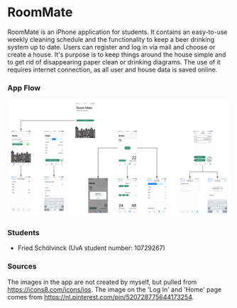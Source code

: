# RoomMate

RoomMate is an iPhone application for students. It contains an easy-to-use weekly cleaning schedule and the functionality to keep a beer drinking system up to date. Users can register and log in via mail and choose or create a house. It's purpose is to keep things around the house simple and to get rid of disappearing paper clean or drinking diagrams. The use of it requires internet connection, as all user and house data is saved online.


### App Flow
![flow](/docs/flow.png)


### Students
* Fried Schölvinck (UvA student number: 10729267)


### Sources
The images in the app are not created by myself, but pulled from https://icons8.com/icons/ios. The image on the 'Log In' and 'Home' page comes from https://nl.pinterest.com/pin/520728775644173254. 




